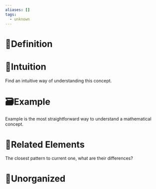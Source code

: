 ```yaml
---
aliases: []
tags:
  - unknown
---
```



# 📝Definition

# 🧠Intuition
Find an intuitive way of understanding this concept.

# 🗃Example
Example is the most straightforward way to understand a mathematical concept.

# 🧬Related Elements
The closest pattern to current one, what are their differences?


# 🍂Unorganized